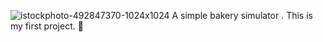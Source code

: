 
![istockphoto-492847370-1024x1024](https://github.com/LittleMari/Mari_Bakery/assets/134427300/ee2db517-c93b-4fe9-a638-77dd09a46f16)
A simple bakery simulator . This is my first project. 🌺
